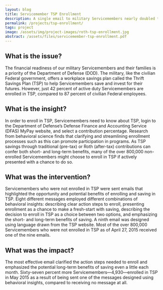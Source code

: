```yaml
---
layout: blog
title: Servicemember TSP Enrollment
description: A single email to military Servicemembers nearly doubled the rate of enrollment for a savings plan.
permalink: /projects/tsp-enrollment/
tags: project
image: /assets/img/project-images/roth-tsp-enrollment.jpg
abstract: /assets/files/servicemember-tsp-enrollment.pdf
---
```

## What is the issue?

The financial readiness of our military Servicemembers and their families is a priority of the Department of Defense (DOD). The military, like the civilian Federal government, offers a workplace savings plan called the Thrift Savings Plan (TSP) to help Servicemembers save and invest for their futures. However, just 42 percent of active duty Servicemembers are enrolled in TSP, compared to 87 percent of civilian Federal employees.

## What is the insight?

In order to enroll in TSP, Servicemembers need to know about TSP, login to the Department of Defense’s Defense Finance and Accounting Service (DFAS) MyPay website, and select a contribution percentage. Research from behavioral science finds that clarifying and streamlining enrollment processes such as this can promote participation in programs. As TSP savings through traditional (pre-tax) or Roth (after-tax) contributions can confer both short- and long-term benefits, many of the over 800,000 non-enrolled Servicemembers might choose to enroll in TSP if actively presented with a chance to do so.

## What was the intervention?

Servicemembers who were not enrolled in TSP were sent emails that highlighted the opportunity and potential benefits of enrolling and saving in TSP. Eight different messages employed different combinations of behavioral insights: describing clear action steps to enroll, presenting enrollment as a chance to make a fresh-start with saving, describing the decision to enroll in TSP as a choice between two options, and emphasizing the short- and long-term benefits of saving. A ninth email was designed using language drawn from the TSP website. Most of the over 800,000 Servicemembers who were not enrolled in TSP as of April 27, 2015 received one of the nine emails.

## What was the impact?

The most effective email clarified the action steps needed to enroll and emphasized the potential long-term benefits of saving even a little each month. Sixty-seven percent more Servicemembers—4,930—enrolled in TSP in May 2015 as a result of being sent one of the messages designed using behavioral insights, compared to receiving no message at all.
